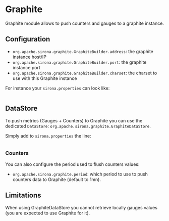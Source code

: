 <!---
Licensed to the Apache Software Foundation (ASF) under one
or more contributor license agreements.  See the NOTICE file
distributed with this work for additional information
regarding copyright ownership.  The ASF licenses this file
to you under the Apache License, Version 2.0 (the
"License"); you may not use this file except in compliance
with the License.  You may obtain a copy of the License at

  http://www.apache.org/licenses/LICENSE-2.0

Unless required by applicable law or agreed to in writing,
software distributed under the License is distributed on an
"AS IS" BASIS, WITHOUT WARRANTIES OR CONDITIONS OF ANY
KIND, either express or implied.  See the License for the
specific language governing permissions and limitations
under the License.
-->
# Graphite

Graphite module allows to push counters and gauges to a graphite instance.

## Configuration

* `org.apache.sirona.graphite.GraphiteBuilder.address`: the graphite instance host/IP
* `org.apache.sirona.graphite.GraphiteBuilder.port`: the graphite instance port
* `org.apache.sirona.graphite.GraphiteBuilder.charset`: the charset to use with this Graphite instance

For instance your `sirona.properties` can look like:

<pre class="prettyprint linenums"><![CDATA[
org.apache.sirona.graphite.GraphiteBuilder.address = localhost
org.apache.sirona.graphite.GraphiteBuilder.port = 1234
]]></pre>

## DataStore

To push metrics (Gauges + Counters) to Graphite you can use the dedicated `DataStore`: `org.apache.sirona.graphite.GraphiteDataStore`.

Simply add to `sirona.properties` the line:

<pre class="prettyprint linenums"><![CDATA[
org.apache.sirona.store.DataStore = org.apache.sirona.graphite.GraphiteDataStore
]]></pre>

### Counters

You can also configure the period used to flush counters values:

* `org.apache.sirona.graphite.period`: which period to use to push counters data to Graphite (default to 1mn).

## Limitations

When using GraphiteDataStore you cannot retrieve locally gauges values (you are expected to use Graphite for it).
